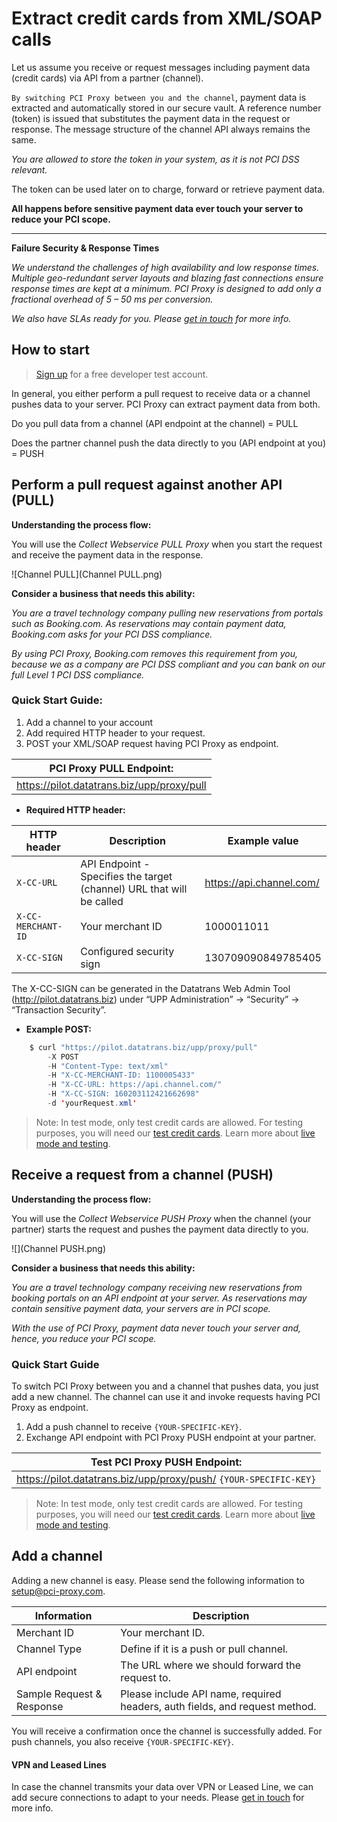 # Extract credit cards from XML/SOAP calls

Let us assume you receive or request messages including payment data (credit cards) via API from a partner (channel).

`By switching PCI Proxy between you and the channel`, payment data is extracted and automatically stored in our secure vault. A reference number (token) is issued that substitutes the payment data in the request or response. The message structure of the channel API always remains the same. 

*You are allowed to store the token in your system, as it is not PCI DSS relevant.*

The token can be used later on to charge, forward or retrieve payment data. 

**All happens before sensitive payment data ever touch your server to reduce your PCI scope.**


---


 **Failure Security & Response Times**

*We understand the challenges of high availability and low response times. Multiple geo-redundant server layouts and blazing fast connections ensure response times are kept at a minimum. PCI Proxy is designed to add only a fractional overhead of 5 – 50 ms per conversion.*
 
*We also have SLAs ready for you. Please [get in touch](https://www.pci-proxy.com/#/signup) for more info.*



## How to start

> [Sign up](https://www.pci-proxy.com/#/signup) for a free developer test account.

In general, you either perform a pull request to receive data or a channel pushes data to your server. PCI Proxy can extract payment data from both.

Do you pull data from a channel (API endpoint at the channel) = PULL

Does the partner channel push the data directly to you (API endpoint at you) = PUSH






## Perform a pull request against another API (PULL)


**Understanding the process flow:**

You will use the *Collect Webservice PULL Proxy* when you start the request and receive the payment data in the response.

![Channel PULL](Channel PULL.png)


**Consider a business that needs this ability:**

*You are a travel technology company pulling new reservations from portals such as Booking.com. As reservations may contain payment data, Booking.com asks for your PCI DSS compliance.*

*By using PCI Proxy, Booking.com removes this requirement from you, because we as a company are PCI DSS compliant and you can bank on our full Level 1 PCI DSS compliance.*



### Quick Start Guide:

1. Add a channel to your account
2. Add required HTTP header to your request.
3. POST your XML/SOAP request having PCI Proxy as endpoint.


| **PCI Proxy PULL Endpoint:** |
| -- |
| https://pilot.datatrans.biz/upp/proxy/pull|

- **Required HTTP header:**


| HTTP header      | Description                                                        | Example value
| -------------- | -------------------------------------------------------------------| ---
| `X-CC-URL` | API Endpoint - Specifies the target (channel) URL that will be called | https://api.channel.com/
| `X-CC-MERCHANT-ID` | Your merchant ID | 1000011011
| `X-CC-SIGN` | Configured security sign | 130709090849785405
            
The X-CC-SIGN can be generated in the Datatrans Web Admin Tool (http://pilot.datatrans.biz) under “UPP Administration” -> “Security” -> “Transaction Security”.


- **Example POST:**

```java
    $ curl "https://pilot.datatrans.biz/upp/proxy/pull" 
        -X POST 
        -H "Content-Type: text/xml" 
        -H "X-CC-MERCHANT-ID: 1100005433" 
        -H "X-CC-URL: https://api.channel.com/" 
        -H "X-CC-SIGN: 160203112421662698" 
        -d 'yourRequest.xml'
```

> Note: In test mode, only test credit cards are allowed. For testing purposes, you will need our [test credit cards](live_mode-test.html). Learn more about [live mode and testing](live_mode-test.html).
    
## Receive a request from a channel (PUSH)


**Understanding the process flow:**

You will use the *Collect Webservice PUSH Proxy* when the channel (your partner) starts the request and pushes the payment data directly to you.


![](Channel PUSH.png)

**Consider a business that needs this ability:**

*You are a travel technology company receiving new reservations from booking portals on an API endpoint at your server. As reservations may contain sensitive payment data, your servers are in PCI scope.*

*With the use of PCI Proxy, payment data never touch your server and, hence, you reduce your PCI scope.* 

### Quick Start Guide

To switch PCI Proxy between you and a channel that pushes data, you just add a new channel. The channel can use it and invoke requests having PCI Proxy as endpoint.

1. Add a push channel to receive `{YOUR-SPECIFIC-KEY}`.
2. Exchange API endpoint with PCI Proxy PUSH endpoint at your partner.

| **Test PCI Proxy PUSH Endpoint:** |
| -- |
| https://pilot.datatrans.biz/upp/proxy/push/ `{YOUR-SPECIFIC-KEY}`  |

> Note: In test mode, only test credit cards are allowed. For testing purposes, you will need our [test credit cards](https://www.datatrans.ch/showcase/test-cc-numbers). Learn more about [live mode and testing](live_mode-test.html).



## Add a channel

Adding a new channel is easy. Please send the following information to [setup@pci-proxy.com](mailto:). 

|Information| Description   |
|---|---|
|Merchant ID| Your merchant ID.|
|Channel Type|Define if it is a push or pull channel.|
|API endpoint|The URL where we should forward the request to.|
|Sample Request & Response|Please include API name, required headers, auth fields, and request method.|

You will receive a confirmation once the channel is successfully added. For push channels, you also receive `{YOUR-SPECIFIC-KEY}`.

#### VPN and Leased Lines

In case the channel transmits your data over VPN or Leased Line, we can add secure connections to adapt to your needs. Please [get in touch](https://www.pci-proxy.com/#/signup) for more info.




